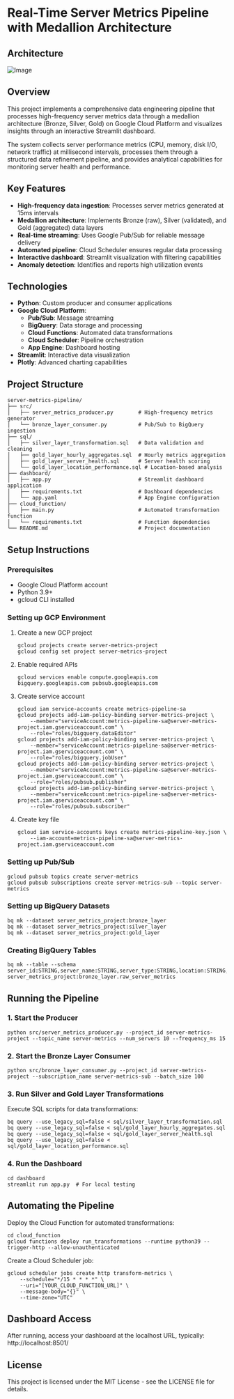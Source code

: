 # Real-Time Server Metrics Pipeline with Medallion Architecture

## Architecture
![Image](https://github.com/user-attachments/assets/521f394b-03ce-474d-98c8-9013999fdc98)

## Overview
This project implements a comprehensive data engineering pipeline that processes high-frequency server metrics data through a medallion architecture (Bronze, Silver, Gold) on Google Cloud Platform and visualizes insights through an interactive Streamlit dashboard.

The system collects server performance metrics (CPU, memory, disk I/O, network traffic) at millisecond intervals, processes them through a structured data refinement pipeline, and provides analytical capabilities for monitoring server health and performance.

## Key Features
- **High-frequency data ingestion**: Processes server metrics generated at 15ms intervals
- **Medallion architecture**: Implements Bronze (raw), Silver (validated), and Gold (aggregated) data layers
- **Real-time streaming**: Uses Google Pub/Sub for reliable message delivery
- **Automated pipeline**: Cloud Scheduler ensures regular data processing
- **Interactive dashboard**: Streamlit visualization with filtering capabilities
- **Anomaly detection**: Identifies and reports high utilization events

## Technologies
- **Python**: Custom producer and consumer applications
- **Google Cloud Platform**:
  - **Pub/Sub**: Message streaming
  - **BigQuery**: Data storage and processing
  - **Cloud Functions**: Automated data transformations
  - **Cloud Scheduler**: Pipeline orchestration
  - **App Engine**: Dashboard hosting
- **Streamlit**: Interactive data visualization
- **Plotly**: Advanced charting capabilities

## Project Structure
```
server-metrics-pipeline/
├── src/
│   ├── server_metrics_producer.py        # High-frequency metrics generator
│   └── bronze_layer_consumer.py          # Pub/Sub to BigQuery ingestion
├── sql/
│   ├── silver_layer_transformation.sql   # Data validation and cleaning
│   ├── gold_layer_hourly_aggregates.sql  # Hourly metrics aggregation
│   ├── gold_layer_server_health.sql      # Server health scoring
│   └── gold_layer_location_performance.sql # Location-based analysis
├── dashboard/
│   ├── app.py                            # Streamlit dashboard application
│   ├── requirements.txt                  # Dashboard dependencies
│   └── app.yaml                          # App Engine configuration
├── cloud_function/
│   ├── main.py                           # Automated transformation function
│   └── requirements.txt                  # Function dependencies
└── README.md                             # Project documentation
```

## Setup Instructions

### Prerequisites
- Google Cloud Platform account
- Python 3.9+
- gcloud CLI installed

### Setting up GCP Environment
1. Create a new GCP project
   ```
   gcloud projects create server-metrics-project
   gcloud config set project server-metrics-project
   ```

2. Enable required APIs
   ```
   gcloud services enable compute.googleapis.com bigquery.googleapis.com pubsub.googleapis.com
   ```

3. Create service account
   ```
   gcloud iam service-accounts create metrics-pipeline-sa
   gcloud projects add-iam-policy-binding server-metrics-project \
       --member="serviceAccount:metrics-pipeline-sa@server-metrics-project.iam.gserviceaccount.com" \
       --role="roles/bigquery.dataEditor"
   gcloud projects add-iam-policy-binding server-metrics-project \
       --member="serviceAccount:metrics-pipeline-sa@server-metrics-project.iam.gserviceaccount.com" \
       --role="roles/bigquery.jobUser"
   gcloud projects add-iam-policy-binding server-metrics-project \
       --member="serviceAccount:metrics-pipeline-sa@server-metrics-project.iam.gserviceaccount.com" \
       --role="roles/pubsub.publisher"
   gcloud projects add-iam-policy-binding server-metrics-project \
       --member="serviceAccount:metrics-pipeline-sa@server-metrics-project.iam.gserviceaccount.com" \
       --role="roles/pubsub.subscriber"
   ```

4. Create key file
   ```
   gcloud iam service-accounts keys create metrics-pipeline-key.json \
       --iam-account=metrics-pipeline-sa@server-metrics-project.iam.gserviceaccount.com
   ```

### Setting up Pub/Sub
```
gcloud pubsub topics create server-metrics
gcloud pubsub subscriptions create server-metrics-sub --topic server-metrics
```

### Setting up BigQuery Datasets
```
bq mk --dataset server_metrics_project:bronze_layer
bq mk --dataset server_metrics_project:silver_layer
bq mk --dataset server_metrics_project:gold_layer
```

### Creating BigQuery Tables
```
bq mk --table --schema server_id:STRING,server_name:STRING,server_type:STRING,location:STRING,timestamp:TIMESTAMP,cpu_usage:FLOAT,memory_usage:FLOAT,disk_io:FLOAT,network_in:FLOAT,network_out:FLOAT,ingest_timestamp:TIMESTAMP server_metrics_project:bronze_layer.raw_server_metrics
```

## Running the Pipeline

### 1. Start the Producer
```
python src/server_metrics_producer.py --project_id server-metrics-project --topic_name server-metrics --num_servers 10 --frequency_ms 15
```

### 2. Start the Bronze Layer Consumer
```
python src/bronze_layer_consumer.py --project_id server-metrics-project --subscription_name server-metrics-sub --batch_size 100
```

### 3. Run Silver and Gold Layer Transformations
Execute SQL scripts for data transformations:
```
bq query --use_legacy_sql=false < sql/silver_layer_transformation.sql
bq query --use_legacy_sql=false < sql/gold_layer_hourly_aggregates.sql
bq query --use_legacy_sql=false < sql/gold_layer_server_health.sql
bq query --use_legacy_sql=false < sql/gold_layer_location_performance.sql
```

### 4. Run the Dashboard
```
cd dashboard
streamlit run app.py  # For local testing
```

## Automating the Pipeline
Deploy the Cloud Function for automated transformations:
```
cd cloud_function
gcloud functions deploy run_transformations --runtime python39 --trigger-http --allow-unauthenticated
```

Create a Cloud Scheduler job:
```
gcloud scheduler jobs create http transform-metrics \
    --schedule="*/15 * * * *" \
    --uri="[YOUR_CLOUD_FUNCTION_URL]" \
    --message-body="{}" \
    --time-zone="UTC"
```

## Dashboard Access
After running, access your dashboard at the localhost URL, typically:
http://localhost:8501/

## License
This project is licensed under the MIT License - see the LICENSE file for details.

